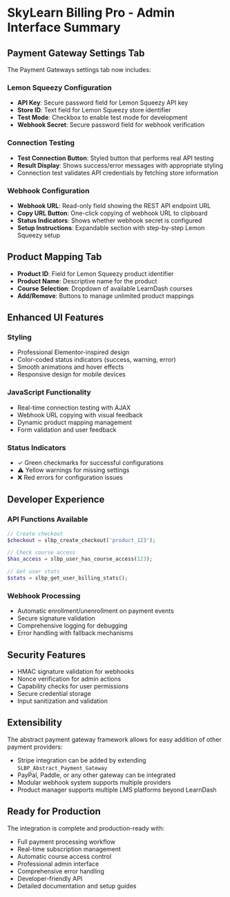 # SkyLearn Billing Pro - Admin Interface Summary

## Payment Gateway Settings Tab

The Payment Gateways settings tab now includes:

### Lemon Squeezy Configuration
- **API Key**: Secure password field for Lemon Squeezy API key
- **Store ID**: Text field for Lemon Squeezy store identifier
- **Test Mode**: Checkbox to enable test mode for development
- **Webhook Secret**: Secure password field for webhook verification

### Connection Testing
- **Test Connection Button**: Styled button that performs real API testing
- **Result Display**: Shows success/error messages with appropriate styling
- Connection test validates API credentials by fetching store information

### Webhook Configuration
- **Webhook URL**: Read-only field showing the REST API endpoint URL
- **Copy URL Button**: One-click copying of webhook URL to clipboard
- **Status Indicators**: Shows whether webhook secret is configured
- **Setup Instructions**: Expandable section with step-by-step Lemon Squeezy setup

## Product Mapping Tab

- **Product ID**: Field for Lemon Squeezy product identifier
- **Product Name**: Descriptive name for the product
- **Course Selection**: Dropdown of available LearnDash courses
- **Add/Remove**: Buttons to manage unlimited product mappings

## Enhanced UI Features

### Styling
- Professional Elementor-inspired design
- Color-coded status indicators (success, warning, error)
- Smooth animations and hover effects
- Responsive design for mobile devices

### JavaScript Functionality
- Real-time connection testing with AJAX
- Webhook URL copying with visual feedback
- Dynamic product mapping management
- Form validation and user feedback

### Status Indicators
- ✓ Green checkmarks for successful configurations
- ⚠ Yellow warnings for missing settings
- ❌ Red errors for configuration issues

## Developer Experience

### API Functions Available
```php
// Create checkout
$checkout = slbp_create_checkout('product_123');

// Check course access
$has_access = slbp_user_has_course_access(123);

// Get user stats
$stats = slbp_get_user_billing_stats();
```

### Webhook Processing
- Automatic enrollment/unenrollment on payment events
- Secure signature validation
- Comprehensive logging for debugging
- Error handling with fallback mechanisms

## Security Features

- HMAC signature validation for webhooks
- Nonce verification for admin actions
- Capability checks for user permissions
- Secure credential storage
- Input sanitization and validation

## Extensibility

The abstract payment gateway framework allows for easy addition of other payment providers:
- Stripe integration can be added by extending `SLBP_Abstract_Payment_Gateway`
- PayPal, Paddle, or any other gateway can be integrated
- Modular webhook system supports multiple providers
- Product manager supports multiple LMS platforms beyond LearnDash

## Ready for Production

The integration is complete and production-ready with:
- Full payment processing workflow
- Real-time subscription management
- Automatic course access control
- Professional admin interface
- Comprehensive error handling
- Developer-friendly API
- Detailed documentation and setup guides